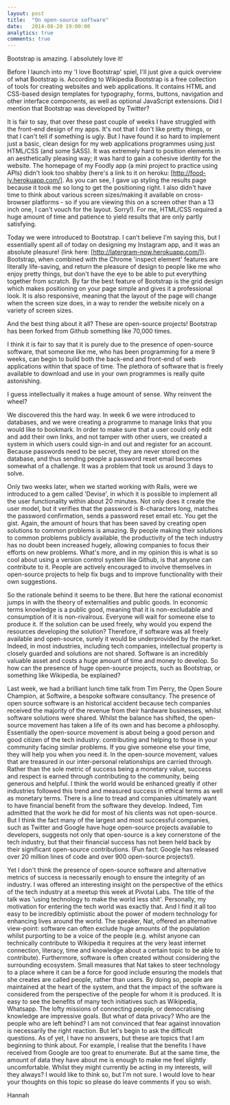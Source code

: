 ```yaml
---
layout: post
title:  "On open-source software"
date:   2014-08-20 19:00:00
analytics: true
comments: true
---
```


Bootstrap is amazing. I absolutely love it! 

Before I launch into my 'I love Bootstrap' spiel, I'll just give a quick overview of what Bootstrap is. According to Wikipedia Bootstrap is a free collection of tools for creating websites and web applications. It contains HTML and CSS-based design templates for typography, forms, buttons, navigation and other interface components, as well as optional JavaScript extensions. Did I mention that Bootstrap was developed by Twitter? 

It is fair to say, that over these past couple of weeks I have struggled with the front-end design of my apps. It's not that I don't like pretty things, or that I can't tell if something is ugly. But I have found it so hard to implement just a basic, clean design for my web applications programmes using just HTML/CSS (and some SASS). It was extremely hard to position elements in an aesthetically pleasing way; it was hard to gain a cohesive identity for the website. The homepage of my Foodly app (a mini project to practice using APIs) didn't look too shabby (here's a link to it on heroku: [http://food-ly.herokuapp.com/]. As you can see, I gave up styling the results page because it took me so long to get the positioning right. I also didn't have time to think about various screen sizes/making it available on cross-browser platforms - so if you are viewing this on a screen other than a 13 inch one, I can't vouch for the layout. Sorry!). For me, HTML/CSS required a huge amount of time and patience to yield results that are only partly satisfying. 

Today we were introduced to Bootstrap. I can't believe I'm saying this, but I essentially spent all of today on designing my Instagram app, and it was an absolute pleasure! (link here: [http://latergram-now.herokuapp.com/]). Bootstrap, when combined with the Chrome 'inspect element' features are literally life-saving, and return the pleasure of design to people like me who enjoy pretty things, but don't have the eye to be able to put everything together from scratch. By far the best feature of Bootstrap is the grid design which makes positioning on your page simple and gives it a professional look. It is also responsive, meaning that the layout of the page will change when the screen size does, in a way to render the website nicely on a variety of screen sizes. 

And the best thing about it all? These are open-source projects! Bootstrap has been forked from Github something like 70,000 times. 

I think it is fair to say that it is purely due to the presence of open-source software, that someone like me, who has been programming for a mere 9 weeks, can begin to build both the back-end and front-end of web applications within that space of time. The plethora of software that is freely available to download and use in your own programmes is really quite astonishing. 

I guess intellectually it makes a huge amount of sense. Why reinvent the wheel? 

We discovered this the hard way. In week 6 we were introduced to databases, and we were creating a programme to manage links that you would like to bookmark. In order to make sure that a user could only edit and add their own links, and not tamper with other users, we created a system in which users could sign-in and out and register for an account. Because passwords need to be secret, they are never stored on the database, and thus sending people a password reset email becomes somewhat of a challenge. It was a problem that took us around 3 days to solve. 

Only two weeks later, when we started working with Rails, were we introduced to a gem called 'Devise', in which it is possible to implement all the user functionality within about 20 minutes. Not only does it create the user model, but it verifies that the password is 8-characters long, matches the password confirmation, sends a password reset email etc. You get the gist. Again, the amount of hours that has been saved by creating open solutions to common problems is amazing. By people making their solutions to common problems publicly available, the productivity of the tech industry has no doubt been increased hugely, allowing companies to focus their efforts on new problems. What's more, and in my opinion this is what is so cool about using a version control system like Github, is that anyone can contribute to it. People are actively encouraged to involve themselves in open-source projects to help fix bugs and to improve functionality with their own suggestions. 

So the rationale behind it seems to be there. But here the rational economist jumps in with the theory of externalities and public goods. In economic terms knowledge is a public good, meaning that it is non-excludable and consumption of it is non-rivalrous. Everyone will wait for someone else to produce it. If the solution can be used freely, why would you expend the resources developing the solution? Therefore, if software was all freely available and open-source, surely it would be underprovided by the market. Indeed, in most industries, including tech companies, intellectual property is closely guarded and solutions are not shared. Software is an incredibly valuable asset and costs a huge amount of time and money to develop. So how can the presence of huge open-source projects, such as Bootstrap, or something like Wikipedia, be explained? 

Last week, we had a brilliant lunch time talk from Tim Perry, the Open Soure Champion, at Softwire, a bespoke software consultancy. The presence of open source software is an historical accident because tech companies received the majority of the revenue from their hardware businesses, whilst software solutions were shared. Whilst the balance has shifted, the open-source movement has taken a life of its own and has become a philosophy. Essentially the open-source movement is about being a good person and good citizen of the tech industry: contributing and helping to those in your community facing similar problems. If you give someone else your time, they will help you when you need it. In the open-source movement, values that are treasured in our inter-personal relationships are carried through. Rather than the sole metric of success being a monetary value, success and respect is earned through contributing to the community, being generous and helpful. I think the world would be enhanced greatly if other industries followed this trend and measured success in ethical terms as well as monetary terms. There is a line to tread and companies ultimately want to have financial benefit from the software they develop. Indeed, Tim admitted that the work he did for most of his clients was not open-source. But I think the fact many of the largest and most successful companies, such as Twitter and Google have huge open-source projects available to developers, suggests not only that open-source is a key cornerstone of the tech industry, but that their financial success has not been held back by their significant open-source contributions. (Fun fact: Google has released over 20 million lines of code and over 900 open-source projects!). 

Yet I don't think the presence of open-source software and alternative metrics of success is necessarily enough to ensure the integrity of an industry. I was offered an interesting insight on the perspective of the ethics of the tech industry at a meetup this week at Pivotal Labs. The title of the talk was 'using technology to make the world less shit'. Personally, my motivation for entering the tech world was exactly that. And I find it all too easy to be incredibly optimistic about the power of modern technology for enhancing lives around the world. The speaker, Nat, offered an alternative view-point: software can often exclude huge amounts of the population whilst purporting to be a voice of the people (e.g. whilst anyone can technically contribute to Wikipedia it requires at the very least internet connection, literacy, time and knowledge about a certain topic to be able to contribute). Furthermore, software is often created without considering the surrounding ecosystem. Small measures that Nat takes to steer technology to a place where it can be a force for good include ensuring the models that she creates are called people, rather than users. By doing so, people are maintained at the heart of the system, and that the impact of the software is considered from the perspective of the people for whom it is produced. It is easy to see the benefits of many tech initiatives such as Wikipedia, Whatsapp. The lofty missions of connecting people, or democratising knowledge are impressive goals. But what of data privacy? Who are the people who are left behind? I am not convinced that fear against innovation is necessarily the right reaction. But let's begin to ask the difficult questions. As of yet, I have no answers, but these are topics that I am beginning to think about. For example, I realise that the benefits I have received from Google are too great to enumerate. But at the same time, the amount of data they have about me is enough to make me feel slightly uncomfortable. Whilst they might currently be acting in my interests, will they always? I would like to think so, but I'm not sure. I would love to hear your thoughts on this topic so please do leave comments if you so wish. 

Hannah
